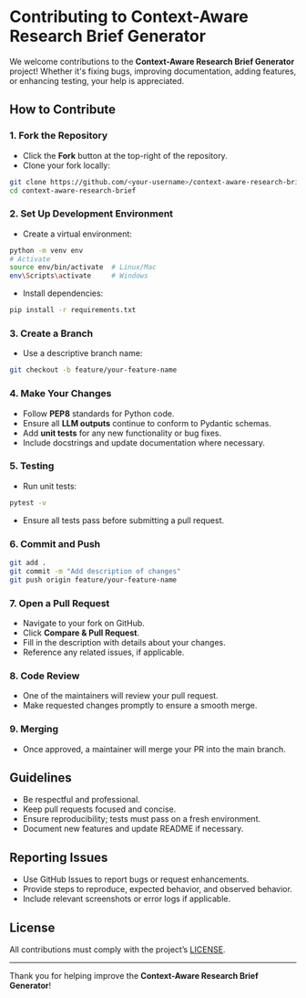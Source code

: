 # Contributing to Context-Aware Research Brief Generator

We welcome contributions to the **Context-Aware Research Brief Generator** project! Whether it's fixing bugs, improving documentation, adding features, or enhancing testing, your help is appreciated.

## How to Contribute

### 1. Fork the Repository

* Click the **Fork** button at the top-right of the repository.
* Clone your fork locally:

```bash
git clone https://github.com/<your-username>/context-aware-research-brief.git
cd context-aware-research-brief
```

### 2. Set Up Development Environment

* Create a virtual environment:

```bash
python -m venv env
# Activate
source env/bin/activate  # Linux/Mac
env\Scripts\activate     # Windows
```

* Install dependencies:

```bash
pip install -r requirements.txt
```

### 3. Create a Branch

* Use a descriptive branch name:

```bash
git checkout -b feature/your-feature-name
```

### 4. Make Your Changes

* Follow **PEP8** standards for Python code.
* Ensure all **LLM outputs** continue to conform to Pydantic schemas.
* Add **unit tests** for any new functionality or bug fixes.
* Include docstrings and update documentation where necessary.

### 5. Testing

* Run unit tests:

```bash
pytest -v
```

* Ensure all tests pass before submitting a pull request.

### 6. Commit and Push

```bash
git add .
git commit -m "Add description of changes"
git push origin feature/your-feature-name
```

### 7. Open a Pull Request

* Navigate to your fork on GitHub.
* Click **Compare & Pull Request**.
* Fill in the description with details about your changes.
* Reference any related issues, if applicable.

### 8. Code Review

* One of the maintainers will review your pull request.
* Make requested changes promptly to ensure a smooth merge.

### 9. Merging

* Once approved, a maintainer will merge your PR into the main branch.

## Guidelines

* Be respectful and professional.
* Keep pull requests focused and concise.
* Ensure reproducibility; tests must pass on a fresh environment.
* Document new features and update README if necessary.

## Reporting Issues

* Use GitHub Issues to report bugs or request enhancements.
* Provide steps to reproduce, expected behavior, and observed behavior.
* Include relevant screenshots or error logs if applicable.

## License

All contributions must comply with the project’s [LICENSE](LICENSE).

---

Thank you for helping improve the **Context-Aware Research Brief Generator**!
